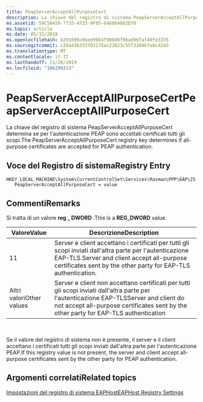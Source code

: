 ```yaml
---
title: PeapServerAcceptAllPurposeCert
description: La chiave del registro di sistema PeapServerAcceptAllPurposeCert determina se per l'autenticazione PEAP sono accettati certificati tutti gli scopi.
ms.assetid: 59C58459-7735-4733-9F95-646864802D70
ms.topic: article
ms.date: 05/31/2018
ms.openlocfilehash: b291696c6bee90b4f980d8f96ad96faf40fe3376
ms.sourcegitcommit: c20a43b333f03175ac23823c55f3204bfe8cd243
ms.translationtype: MT
ms.contentlocale: it-IT
ms.lasthandoff: 11/26/2019
ms.locfileid: "106299313"
---
```

# <a name="peapserveracceptallpurposecert"></a><span data-ttu-id="511a7-103">PeapServerAcceptAllPurposeCert</span><span class="sxs-lookup"><span data-stu-id="511a7-103">PeapServerAcceptAllPurposeCert</span></span>

<span data-ttu-id="511a7-104">La chiave del registro di sistema PeapServerAcceptAllPurposeCert determina se per l'autenticazione PEAP sono accettati certificati tutti gli scopi.</span><span class="sxs-lookup"><span data-stu-id="511a7-104">The PeapServerAcceptAllPurposeCert registry key determines if all-purpose certificates are accepted for PEAP authentication.</span></span>

## <a name="registry-entry"></a><span data-ttu-id="511a7-105">Voce del Registro di sistema</span><span class="sxs-lookup"><span data-stu-id="511a7-105">Registry Entry</span></span>

```
HKEY_LOCAL_MACHINE\System\CurrentControlSet\Services\Rasman\PPP\EAP\25
   PeapServerAcceptAllPurposeCert = value
```

## <a name="remarks"></a><span data-ttu-id="511a7-106">Commenti</span><span class="sxs-lookup"><span data-stu-id="511a7-106">Remarks</span></span>

<span data-ttu-id="511a7-107">Si tratta di un valore **reg \_ DWORD** .</span><span class="sxs-lookup"><span data-stu-id="511a7-107">This is a **REG\_DWORD** value.</span></span>



| <span data-ttu-id="511a7-108">Valore</span><span class="sxs-lookup"><span data-stu-id="511a7-108">Value</span></span>        | <span data-ttu-id="511a7-109">Descrizione</span><span class="sxs-lookup"><span data-stu-id="511a7-109">Description</span></span>                                                                                                 |
|--------------|-------------------------------------------------------------------------------------------------------------|
| <span data-ttu-id="511a7-110">1</span><span class="sxs-lookup"><span data-stu-id="511a7-110">1</span></span>            | <span data-ttu-id="511a7-111">Server e client accettano i certificati per tutti gli scopi inviati dall'altra parte per l'autenticazione EAP-TLS.</span><span class="sxs-lookup"><span data-stu-id="511a7-111">Server and client accept all-purpose certificates sent by the other party for EAP-TLS authentication.</span></span>       |
| <span data-ttu-id="511a7-112">Altri valori</span><span class="sxs-lookup"><span data-stu-id="511a7-112">Other values</span></span> | <span data-ttu-id="511a7-113">Server e client non accettano certificati per tutti gli scopi inviati dall'altra parte per l'autenticazione EAP-TLS</span><span class="sxs-lookup"><span data-stu-id="511a7-113">Server and client do not accept all-purpose certificates sent by the other party for EAP-TLS authentication</span></span> |



 

<span data-ttu-id="511a7-114">Se il valore del registro di sistema non è presente, il server e il client accettano i certificati tutti gli scopi inviati dall'altra parte per l'autenticazione PEAP.</span><span class="sxs-lookup"><span data-stu-id="511a7-114">If this registry value is not present, the server and client accept all-purpose certificates sent by the other party for PEAP authentication.</span></span>

## <a name="related-topics"></a><span data-ttu-id="511a7-115">Argomenti correlati</span><span class="sxs-lookup"><span data-stu-id="511a7-115">Related topics</span></span>

<dl> <dt>

[<span data-ttu-id="511a7-116">Impostazioni del registro di sistema EAPHost</span><span class="sxs-lookup"><span data-stu-id="511a7-116">EAPHost Registry Settings</span></span>](eaphost-registry-settings.md)
</dt> </dl>

 

 




